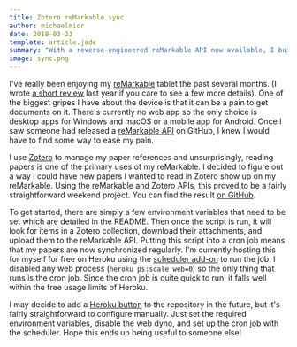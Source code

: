 ```yaml
---
title: Zotero reMarkable sync
author: michaelmior
date: 2018-03-23
template: article.jade
summary: "With a reverse-engineered reMarkable API now available, I built a quick script to upload documents from Zotero to my reMarkable tablet."
image: sync.png
---
```


I've really been enjoying my [reMarkable](https://remarkable.com/) tablet the past several months.
(I wrote [a short review](/blog/remarkable-review/) last year if you care to see a few more details).
One of the biggest gripes I have about the device is that it can be a pain to get documents on it.
There's currently no web app so the only choice is desktop apps for Windows and macOS or a mobile app for Android.
Once I saw someone had released a [reMarkable API](https://github.com/splitbrain/ReMarkableAPI) on GitHub, I knew I would have to find some way to ease my pain.

I use [Zotero](https://www.zotero.org/) to manage my paper references and unsurprisingly, reading papers is one of the primary uses of my reMarkable.
I decided to figure out a way I could have new papers I wanted to read in Zotero show up on my reMarkable.
Using the reMarkable and Zotero APIs, this proved to be a fairly straightforward weekend project.
You can find the result [on GitHub](https://github.com/michaelmior/zotero-remarkable).

To get started, there are simply a few environment variables that need to be set which are detailed in the README.
Then once the script is run, it will look for items in a Zotero collection, download their attachments, and upload them to the reMarkable API.
Putting this script into a cron job means that my papers are now synchronized regularly.
I'm currently hosting this for myself for free on Heroku using the [scheduler add-on](https://devcenter.heroku.com/articles/scheduler) to run the job.
I disabled any web process (`heroku ps:scale web=0`) so the only thing that runs is the cron job.
Since the cron job is quite quick to run, it falls well within the free usage limits of Heroku.

I may decide to add a [Heroku button](https://devcenter.heroku.com/articles/heroku-button) to the repository in the future, but it's fairly straightforward to configure manually.
Just set the required environment variables, disable the web dyno, and set up the cron job with the scheduler.
Hope this ends up being useful to someone else!
